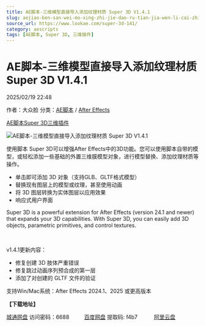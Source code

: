 ```yaml
---
title: AE脚本-三维模型直接导入添加纹理材质 Super 3D V1.4.1
slug: aejiao-ben-san-wei-mo-xing-zhi-jie-dao-ru-tian-jia-wen-li-cai-zhi-super-3d-v1-4-1
source_url: https://www.lookae.com/super-3d-141/
category: aescripts
tags: [AE脚本, Super 3D, 三维插件]
---
```

# AE脚本-三维模型直接导入添加纹理材质 Super 3D V1.4.1

2025/02/19 22:48

作者：大众脸
分类：[AE脚本](https://www.lookae.com/after-effects/aescripts/) / [After Effects](https://www.lookae.com/after-effects/)

[AE脚本](https://www.lookae.com/tag/ae%e8%84%9a%e6%9c%ac/)[Super 3D](https://www.lookae.com/tag/super-3d/)[三维插件](https://www.lookae.com/tag/%e4%b8%89%e7%bb%b4%e6%8f%92%e4%bb%b6/)

![AE脚本-三维模型直接导入添加纹理材质 Super 3D V1.4.1](https://www.lookae.com/wp-content/uploads/2024/04/Super-3D.jpg "AE脚本-三维模型直接导入添加纹理材质 Super 3D V1.4.1-LookAE.com")

使用脚本 Super 3D可以增强After Effects中的3D功能。您可以使用脚本自带的模型，或轻松添加一些基础的外置三维膜模型对象，进行模型替换、添加纹理材质等操作。

* 单击即可添加 3D 对象（支持GLB、GLTF格式模型）
* 替换现有图层上的模型或纹理，甚至使用动画
* 将 3D 图层转换为实体图层以应用效果
* 响应式用户界面

Super 3D is a powerful extension for After Effects (version 24.1 and newer) that expands your 3D capabilities. With Super 3D, you can easily add 3D objects, parametric primitives, and control textures.

[﻿](https://cloud.video.taobao.com/play/u/null/p/1/e/6/t/1/458021991181.mp4)

v1.4.1更新内容：

* 修复创建 3D 肢体严重错误
* 修复跳过动画序列预合成的第一层
* 添加了对创建的 GLTF 文件的验证

支持Win/Mac系统：After Effects 2024.1、2025 或更高版本

**【下载地址】**

[城通网盘](https://url70.ctfile.com/f/2827370-1461937867-605f33?p=4431) 访问密码：6688          [百度网盘](https://pan.baidu.com/s/1KA_rejG66EGu5HkNvxrV3w?pwd=f4b7) 提取码: f4b7           [阿里云盘](https://www.alipan.com/s/Tkfprp2sHyM)
